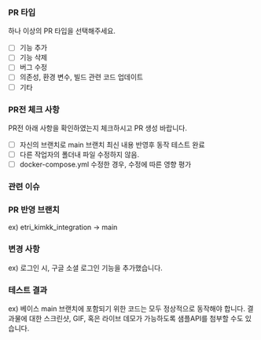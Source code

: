 ### PR 타입
하나 이상의 PR 타입을 선택해주세요.
- [ ] 기능 추가
- [ ] 기능 삭제
- [ ] 버그 수정
- [ ] 의존성, 환경 변수, 빌드 관련 코드 업데이트
- [ ] 기타

### PR전 체크 사항
PR전 아래 사항을 확인하였는지 체크하시고 PR 생성 바랍니다.
- [ ] 자신의 브랜치로 main 브랜치 최신 내용 반영후 동작 테스트 완료
- [ ] 다른 작업자의 폴더내 파일 수정하지 않음.
- [ ] docker-compose.yml 수정한 경우, 수정에 따른 영향 평가 

### 관련 이슈

### PR 반영 브랜치
ex) etri_kimkk_integration -> main

### 변경 사항
ex) 로그인 시, 구글 소셜 로그인 기능을 추가했습니다.

### 테스트 결과
ex) 베이스 main 브랜치에 포함되기 위한 코드는 모두 정상적으로 동작해야 합니다. 결과물에 대한 스크린샷, GIF, 혹은 라이브 데모가 가능하도록 샘플API를 첨부할 수도 있습니다.
